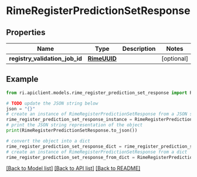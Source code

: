 # RimeRegisterPredictionSetResponse


## Properties

Name | Type | Description | Notes
------------ | ------------- | ------------- | -------------
**registry_validation_job_id** | [**RimeUUID**](RimeUUID.md) |  | [optional] 

## Example

```python
from ri.apiclient.models.rime_register_prediction_set_response import RimeRegisterPredictionSetResponse

# TODO update the JSON string below
json = "{}"
# create an instance of RimeRegisterPredictionSetResponse from a JSON string
rime_register_prediction_set_response_instance = RimeRegisterPredictionSetResponse.from_json(json)
# print the JSON string representation of the object
print(RimeRegisterPredictionSetResponse.to_json())

# convert the object into a dict
rime_register_prediction_set_response_dict = rime_register_prediction_set_response_instance.to_dict()
# create an instance of RimeRegisterPredictionSetResponse from a dict
rime_register_prediction_set_response_from_dict = RimeRegisterPredictionSetResponse.from_dict(rime_register_prediction_set_response_dict)
```
[[Back to Model list]](../README.md#documentation-for-models) [[Back to API list]](../README.md#documentation-for-api-endpoints) [[Back to README]](../README.md)

